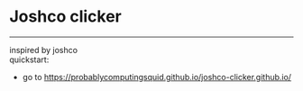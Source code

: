 # Joshco clicker
--- 
inspired by joshco<br>
quickstart:
<ul>
  <li>go to <a href="https://probablycomputingsquid.github.io/joshco-clicker.github.io/">https://probablycomputingsquid.github.io/joshco-clicker.github.io/</a></li>
</ul>

